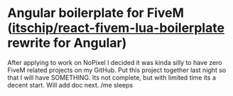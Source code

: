 # Angular boilerplate for FiveM ([itschip/react-fivem-lua-boilerplate](https://github.com/itschip/react-fivem-lua-boilerplate) rewrite for Angular)

After applying to work on NoPixel I decided it was kinda silly to have zero FiveM related projects on my GitHub. Put this project together last night so that I will have SOMETHING. Its not complete, but with limited time its a decent start. Will add doc next. /me sleeps
